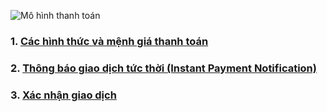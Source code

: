 ![Mô hình thanh toán](https://github.com/appota/ios-game-sdk/raw/master/docs/payment_flow.png)

### 1. [Các hình thức và mệnh giá thanh toán](Các-hình-thức-và-mệnh-giá-thanh-toán)

### 2. [Thông báo giao dịch tức thời (Instant Payment Notification)](Thông-báo-giao-dịch-tức-thời)

### 3. [Xác nhận giao dịch](Xác-nhận-giao-dịch)